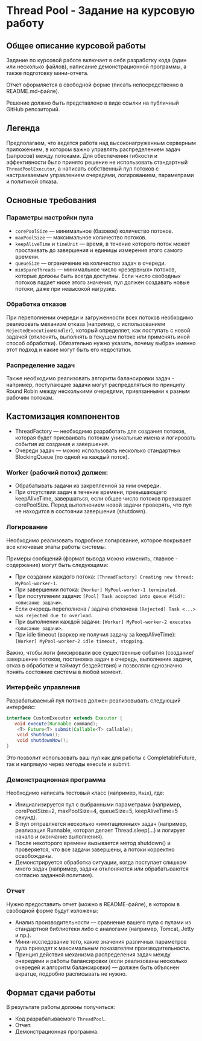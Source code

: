 # Thread Pool - Задание на курсовую работу

## Общее описание курсовой работы

Задание по курсовой работе включает в себя разработку кода (один или несколько файлов), написание демонстрационной программы, а также подготовку мини-отчета.

Отчет оформляется в свободной форме (писать непосредственно в README.md-файле).

Решение должно быть представлено в виде ссылки на публичный GitHub репозиторий.

## Легенда

Предполагаем, что ведется работа над высоконагруженным серверным приложением, в котором важно управлять распределением задач (запросов) между потоками. Для обеспечения гибкости и эффективности было принято решение не использовать стандартный `ThreadPoolExecutor`, а написать собственный пул потоков с настраиваемым управлением очередями, логированием, параметрами и политикой отказа.

## Основные требования

### Параметры настройки пула

- `corePoolSize` — минимальное (базовое) количество потоков.
- `maxPoolSize` — максимальное количество потоков.
- `keepAliveTime` и `timeUnit` — время, в течение которого поток может простаивать до завершения и единицы измерения этого самого времени.
- `queueSize` — ограничение на количество задач в очереди.
- `minSpareThreads` — минимальное число «резервных» потоков, которые должны быть всегда доступны. Если число свободных потоков падает ниже этого значения, пул должен создавать новые потоки, даже при невысокой нагрузке.

### Обработка отказов

При переполнении очереди и загруженности всех потоков необходимо реализовать механизм отказа (например, с использованием `RejectedExecutionHandler`), который определяет, как поступать с новой задачей (отклонять, выполнять в текущем потоке или применять иной способ обработки). Обязательно нужно указать, почему выбран именно этот подход и какие могут быть его недостатки.

### Распределение задач

Также необходимо реализовать алгоритм балансировки задач - например, поступающие задачи могут распределяться по принципу Round Robin между несколькими очередями, привязанными к разным рабочим потокам.

## Кастомизация компонентов

- ThreadFactory — необходимо разработать для создания потоков, которая будет присваивать потокам уникальные имена и логировать события их создания и завершения.
- Очереди задач — можно использовать несколько стандартных BlockingQueue (по одной на каждый поток).

### Worker (рабочий поток) должен:

- Обрабатывать задачи из закрепленной за ним очереди.
- При отсутствии задач в течение времени, превышающего keepAliveTime, завершаться, если общее число потоков превышает corePoolSize.
Перед выполнением новой задачи проверять, что пул не находится в состоянии завершения (shutdown).

### Логирование

Необходимо реализовать подробное логирование, которое покрывает все ключевые этапы работы системы.

Примеры сообщений (формат вывода можно изменить, главное - содержание) могут быть следующими:

- При создании каждого потока: `[ThreadFactory] Creating new thread: MyPool-worker-1`.
- При завершении потока: `[Worker] MyPool-worker-1 terminated`.
- При поступлении задачи: `[Pool] Task accepted into queue #(id): <описание задачи>`.
- Если очередь переполнена / задача отклонена `[Rejected] Task <...> was rejected due to overload`.
- При выполнении каждой задачи: `[Worker] MyPool-worker-2 executes <описание задачи>`.
- При idle timeout (воркер не получил задачу за keepAliveTime): `[Worker] MyPool-worker-2 idle timeout, stopping`.

Важно, чтобы логи фиксировали все существенные события (создание/завершение потоков, постановка задач в очередь, выполнение задачи, отказ в обработке и таймаут бездействия) и позволяли однозначно понять состояние системы в любой момент.

### Интерфейс управления

Разрабатываемый пул потоков должен реализовывать следующий интерфейс:

```java
interface CustomExecutor extends Executor {
   void execute(Runnable command);
    <T> Future<T> submit(Callable<T> callable);
    void shutdown();
    void shutdownNow();
}
```

Это позволит использовать ваш пул как для работы с CompletableFuture, так и напрямую через методы execute и submit.

### Демонстрационная программа

Необходимо написать тестовый класс (например, `Main`), где:

- Инициализируется пул с выбранными параметрами (например, corePoolSize=2, maxPoolSize=4, queueSize=5, keepAliveTime=5 секунд).
- В пул отправляется несколько «имитационных» задач (например, реализация Runnable, которая делает Thread.sleep(...) и логирует начало и окончание выполнения).
- После некоторого времени вызывается метод shutdown() и проверяется, что все задачи завершены, а потоки корректно освобождены.
- Демонстрируется обработка ситуации, когда поступает слишком много задач (например, задачи отклоняются или обрабатываются согласно заданной политике).

### Отчет

Нужно предоставить отчет (можно в README-файле), в котором в свободной форме будут изложены:

- Анализ производительности — сравнение вашего пула с пулами из стандартной библиотеки либо с аналогами (например, Tomcat, Jetty и пр.).
- Мини-исследование того, какие значения различных параметров пула приводят к максимальным показателям производительности.
- Принцип действия механизма распределения задач между очередями и работы балансировки (если реализованы несколько очередей и алгоритм балансировки) — должен быть объяснен вкратце, подробно расписывать не нужно.

## Формат сдачи работы

В результате работы должны получиться:

- Код разрабатываемого `ThreadPool`.
- Отчет.
- Демонстрационная программа.
